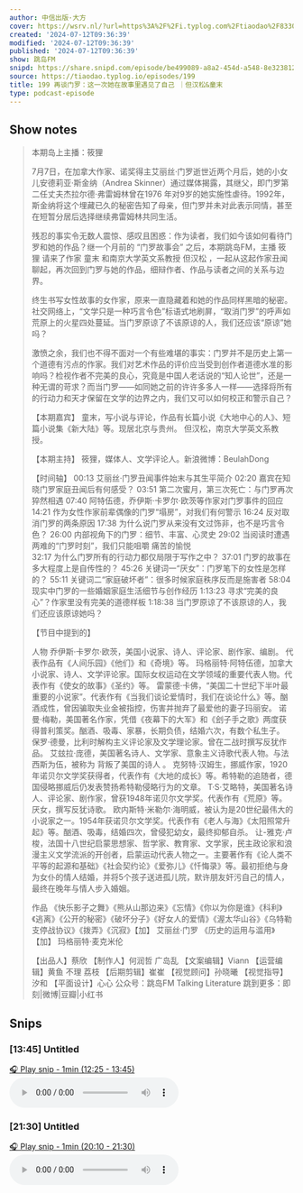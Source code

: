 ```yaml
---
author: 中信出版·大方
cover: https://wsrv.nl/?url=https%3A%2F%2Fi.typlog.com%2Ftiaodao%2F8330201074_10533.png%3Fx-oss-process%3Dstyle%2Fsl&w=200&h=200
created: '2024-07-12T09:36:39'
modified: '2024-07-12T09:36:39'
published: '2024-07-12T09:36:39'
show: 跳岛FM
snipd: https://share.snipd.com/episode/be499089-a8a2-454d-a548-8e323812f498
source: https://tiaodao.typlog.io/episodes/199
title: 199 再谈门罗：这一次她在故事里遇见了自己 ｜但汉松&童末
type: podcast-episode
---
```



## Show notes
> 本期岛上主播：筱狸 
> 
> 7月7日，在加拿大作家、诺奖得主艾丽丝·门罗逝世近两个月后，她的小女儿安德莉亚·斯金纳（Andrea Skinner）通过媒体揭露，其继父，即门罗第二任丈夫杰拉尔德·弗雷姆林曾在1976 年对9岁的她实施性虐待。1992年，斯金纳将这个埋藏已久的秘密告知了母亲，但门罗并未对此表示同情，甚至在短暂分居后选择继续弗雷姆林共同生活。 
> 
> 残忍的事实令无数人震惊、感叹且困惑：作为读者，我们如今该如何看待门罗和她的作品？继一个月前的 “门罗故事会” 之后，本期跳岛FM，主播 筱狸 请来了作家 童末 和南京大学英文系教授 但汉松 ，一起从这起作家丑闻聊起，再次回到门罗与她的作品，细辩作者、作品与读者之间的关系与边界。 
> 
> 终生书写女性故事的女作家，原来一直隐藏着和她的作品同样黑暗的秘密。社交网络上，“文学只是一种巧言令色”标语式地刷屏，“取消门罗”的呼声如荒原上的火星四处蔓延。当门罗原谅了不该原谅的人，我们还应该“原谅”她吗？ 
> 
> 激愤之余，我们也不得不面对一个有些难堪的事实：门罗并不是历史上第一个道德有污点的作家。我们对艺术作品的评价应当受到创作者道德水准的影响吗？检视作者不完美的良心，究竟是中国人老话说的“知人论世”，还是一种无谓的苛求？而当门罗——如同她之前的许许多多人一样——选择将所有的行动力和天才保留在文学的边界之内，我们又可以如何校正和警示自己？ 
> 
> 
> 【本期嘉宾】 
> 童末，写小说与评论，作品有长篇小说《大地中心的人》、短篇小说集《新大陆》等。现居北京与贵州。 
> 但汉松，南京大学英文系教授。 
> 
> 【本期主持】 
> 筱狸，媒体人、文学评论人。新浪微博：BeulahDong 
> 
> 【时间轴】 
> 00:13 艾丽丝·门罗丑闻事件始末与其生平简介 
> 02:20 嘉宾在知晓门罗家庭丑闻后有何感受？ 
> 03:51 第二次蜜月，第三次死亡：与门罗再次猝然相遇 
> 07:40 阿特伍德，乔伊斯·卡罗尔·欧茨等作家对门罗事件的回应 
> 14:21 作为女性作家前辈偶像的门罗“塌房”，对我们有何警示 
> 16:24 反对取消门罗的两条原因 
> 17:38 为什么说门罗从来没有文过饰非，也不是巧言令色？ 
> 26:00 内部视角下的门罗：细节、丰富、心灵史 
> 29:02 当阅读时遭遇两难的“门罗时刻”，我们只能咀嚼 痛苦的愉悦  
> 32:17 为什么门罗所有的行动力都仅局限于写作之中？ 
> 37:01 门罗的故事在多大程度上是自传性的？ 
> 45:26 关键词一“厌女”：门罗笔下的女性是怎样的？ 
> 55:11 关键词二“家庭破坏者”：很多时候家庭秩序反而是施害者 
> 58:04 现实中门罗的一些婚姻家庭生活细节与创作经历 
> 1:13:23 寻求“完美的良心”？作家里没有完美的道德样板 
> 1:18:38 当门罗原谅了不该原谅的人，我们还应该原谅她吗？ 
> 
> 
> 【节目中提到的】 
> 
> 
> 人物 
> 乔伊斯·卡罗尔·欧茨，美国小说家、诗人、评论家、剧作家、编剧。 代表作品有《人间乐园》《他们》和《奇境》等。 
> 玛格丽特·阿特伍德，加拿大小说家、诗人、文学评论家。国际女权运动在文学领域的重要代表人物。代表作有《使女的故事》《圣约》等。 
> 雷蒙德·卡佛，“美国二十世纪下半叶最重要的小说家”。代表作有《当我们谈论爱情时，我们在谈论什么》等。酗酒成性，曾因骗取失业金被指控，伤害并抛弃了最爱他的妻子玛丽安。 
> 诺曼·梅勒，美国著名作家，凭借《夜幕下的大军》和《刽子手之歌》两度获得普利策奖。酗酒、吸毒、家暴，长期负债，结婚六次，有数个私生子。 
> 保罗·德曼，比利时解构主义评论家及文学理论家。曾在二战时撰写反犹作品。 
> 艾玆拉·庞德，美国著名诗人、文学家、意象主义诗歌代表人物。与法西斯为伍，被称为 背叛了美国的诗人 。 
> 克努特·汉姆生，挪威作家，1920年诺贝尔文学奖获得者，代表作有《大地的成长》等。希特勒的追随者，德国侵略挪威后仍发表赞扬希特勒侵略行为的文章。 
> T·S·艾略特，美国著名诗人、评论家、剧作家，曾获1948年诺贝尔文学奖。代表作有《荒原》等。厌女，撰写反犹诗歌。 
> 欧内斯特·米勒尔·海明威，被认为是20世纪最伟大的小说家之一。1954年获诺贝尔文学奖。代表作有《老人与海》《太阳照常升起》等。酗酒、吸毒，结婚四次，曾侵犯幼女，最终抑郁自杀。 
> 让-雅克·卢梭，法国十八世纪启蒙思想家、哲学家、教育家、文学家，民主政论家和浪漫主义文学流派的开创者，启蒙运动代表人物之一。主要著作有《论人类不平等的起源和基础》《社会契约论》《爱弥儿》《忏悔录》等。最初拒绝与身为女仆的情人结婚，并将5个孩子送进孤儿院，默许朋友奸污自己的情人，最终在晚年与情人步入婚姻。 
> 
> 作品 
> 《快乐影子之舞》《熊从山那边来》《忘情》《你以为你是谁》《科利》《逃离》《公开的秘密》《破坏分子》《好女人的爱情》《渥太华山谷》《乌特勒支停战协议》《拨弄》《沉寂》【加】 艾丽丝·门罗 
> 《历史的运用与滥用》【加】 玛格丽特·麦克米伦 
> 
> 
> 【出品人】蔡欣 
> 【制作人】何润哲 广岛乱 
> 【文案编辑】Viann 
> 【运营编辑】黄鱼 不理 荔枝 
> 【后期剪辑】崔崔 
> 【视觉顾问】孙晓曦 
> 【视觉指导】汐和 
> 【平面设计】心心 
> 公众号：跳岛FM Talking Literature 
> 跳到更多：即刻|微博|豆瓣|小红书

## Snips
### [13:45] Untitled
[🎧 Play snip - 1min️ (12:25 - 13:45)](https://share.snipd.com/snip/2dfea496-9dd6-413f-9db1-94052301f7e6)
<audio controls> <source src="https://chrt.fm/track/5183D9/r.typlog.com/eyJzIjoxNzMzLCJlIjo3NjkzMiwidCI6MX0.I99dWWX7q2fuFkTKYRxrm0KA-9k/tiaodao/8279233660_648013.mp3#t=12:25,13:45"> </audio>
### [21:30] Untitled
[🎧 Play snip - 1min️ (20:10 - 21:30)](https://share.snipd.com/snip/c5e087f2-d6a1-4231-9523-e4d23e3f5210)
<audio controls> <source src="https://chrt.fm/track/5183D9/r.typlog.com/eyJzIjoxNzMzLCJlIjo3NjkzMiwidCI6MX0.I99dWWX7q2fuFkTKYRxrm0KA-9k/tiaodao/8279233660_648013.mp3#t=20:10,21:30"> </audio>
